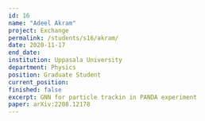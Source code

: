 ```yaml
---
id: 16
name: "Adeel Akram"
project: Exchange 
permalink: /students/s16/akram/
date: 2020-11-17
end_date: 
institution: Uppasala University
department: Physics
position: Graduate Student
current_position: 
finished: false
excerpt: GNN for particle trackin in PANDA experiment
paper: arXiv:2208.12178
---
```

